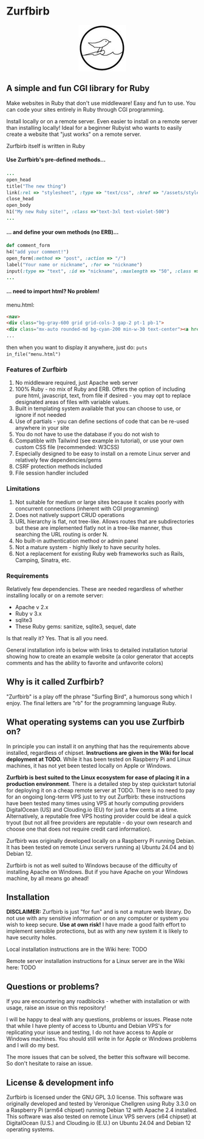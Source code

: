 # Zurfbirb

<p style="text-align:center">
<img src="zb_main_logo_125.jpg">
</p>


## A simple and fun CGI library for Ruby

Make websites in Ruby that don't use middleware! Easy and fun to use. You can code your sites entirely in Ruby through CGI programming. 

Install locally or on a remote server. Even easier to install on a remote server than installing locally! Ideal for a beginner Rubyist who wants to easily create a website that "just works" on a remote server.

Zurfbirb itself is written in Ruby

#### Use Zurfbirb's pre-defined methods...
```ruby
...
open_head
title("The new thing")
link(:rel => "stylesheet", :type => "text/css", :href => "/assets/styles/out.css")
close_head
open_body
h1("My new Ruby site!", :class =>"text-3xl text-violet-500")
...
```
#### ... and define your own methods (no ERB)...
```ruby
def comment_form
h4("add your comment!")
open_form(:method => "post", :action => "/")
label("Your name or nickname", :for => "nickname")
input(:type => "text", :id => "nickname", :maxlength => "50", :class => "rounded border-2")
...
```
#### ... need to import html? No problem!
menu.html:
```html
<nav>
<div class="bg-gray-600 grid grid-cols-3 gap-2 pt-1 pb-1"> 
<div class="mx-auto rounded-md bg-cyan-200 min-w-30 text-center"><a href="/">Home</a></div> 
...
```
then when you want to display it anywhere, just do: 
`puts in_file("menu.html") `

### Features of Zurfbirb
1. No middleware required, just Apache web server
2. 100% Ruby - no mix of Ruby and ERB. Offers the option of including pure html, javascript, text, from file if desired - you may opt to replace designated areas of files with variable values. 
3. Built in templating system available that you can choose to use, or ignore if not needed
4. Use of partials - you can define sections of code that can be re-used anywhere in your site
5. You do not have to use the database if you do not wish to
6. Compatible with Tailwind (see example in tutorial), or use your own custom CSS file (recommended: W3CSS)
7. Especially designed to be easy to install on a remote Linux server and relatively few dependencies/gems
8. CSRF protection methods included
9. File session handler included

### Limitations

1. Not suitable for medium or large sites because it scales poorly with concurrent connections (inherent with CGI programming)
2. Does not natively support CRUD operations
3. URL hierarchy is flat, not tree-like. Allows routes that are subdirectories but these are implemented flatly not in a tree-like manner, thus searching the URL routing is order N.
4. No built-in authentication method or admin panel
5. Not a mature system - highly likely to have security holes. 
6. Not a replacement for existing Ruby web frameworks such as Rails, Camping, Sinatra, etc.


### Requirements
Relatively few dependencies. These are needed regardless of whether installing locally or on a remote server:

- Apache v 2.x
- Ruby v 3.x
- sqlite3
- These Ruby gems: sanitize, sqlite3, sequel, date

Is that really it? Yes. That is all you need. 

General installation info is below with links to detailed installation tutorial showing how to create an example website (a color generator that accepts comments and has the ability to favorite and unfavorite colors)

## Why is it called Zurfbirb?

"Zurfbirb" is a play off the phrase "Surfing Bird", a humorous song which I enjoy. The final letters are "rb" for the programming language Ruby.

## What operating systems can you use Zurfbirb on?
In principle you can install it on anything that has the requirements above installed, regardless of chipset. **Instructions are given in the Wiki for local deployment at TODO.** While it has been tested on Raspberry Pi and Linux machines, it has not yet been tested locally on Apple or Windows.

**Zurfbirb is best suited to the Linux ecosystem for ease of placing it in a production environment**. There is a detailed step by step quickstart tutorial for deploying it on a cheap remote server at TODO. There is no need to pay for an ongoing long-term VPS just to try out Zurfbirb: these instructions have been tested many times using VPS at hourly computing providers DigitalOcean (US) and Clouding.io (EU) for just a few cents at a time. Alternatively, a reputable free VPS hosting provider could be ideal a quick tryout (but not all free providers are reputable - do your own research and choose one that does not require credit card information).

Zurfbirb was originally developed locally on a Raspberry Pi running Debian. It has been tested on remote Linux servers running a) Ubuntu 24.04 and b) Debian 12.

Zurfbirb is not as well suited to Windows because of the difficulty of installing Apache on Windows. But if you have Apache on your Windows machine, by all means go ahead!

## Installation

**DISCLAIMER:** Zurfbirb is just "for fun" and is not a mature web library. Do not use with any sensitive information or on any computer or system you wish to keep secure. **Use at own risk!** I have made a good faith effort to implement sensible protections, but as with any new system it is likely to have security holes.

Local installation instructions are in the Wiki here: TODO

Remote server installation instructions for a Linux server are in the Wiki here: TODO

## Questions or problems?
If you are encountering any roadblocks - whether with installation or with usage, raise an issue on this repository! 

I will be happy to deal with any questions, problems or issues. Please note that while I have plenty of access to Ubuntu and Debian VPS's for replicating your issue and testing, I do not have access to Apple or Windows machines. You should still write in for Apple or Windows problems and I will do my best. 

The more issues that can be solved, the better this software will become. So don't hesitate to raise an issue.

## License & development info
Zurfbirb is licensed under the GNU GPL 3.0 license. This software was originally developed and tested by Veronique Chellgren using Ruby 3.3.0 on a Raspberry Pi (arm64 chipset) running Debian 12 with Apache 2.4 installed. This software was also tested on remote Linux VPS servers (x64 chipset) at DigitalOcean (U.S.) and Clouding.io (E.U.) on Ubuntu 24.04 and Debian 12 operating systems.

